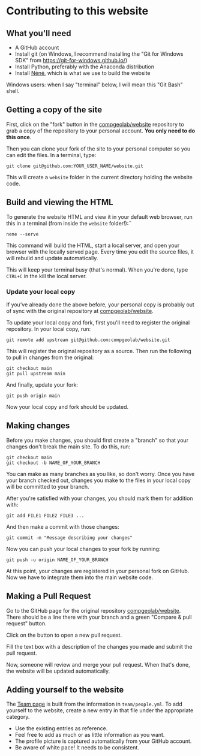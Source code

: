 # Contributing to this website

## What you'll need

* A GitHub account
* Install git (on Windows, I recommend installing the "Git for Windows SDK"
  from https://git-for-windows.github.io/)
* Install Python, preferably with the Anaconda distribution
* Install [Nēnē](https://nene.leouieda.com/), which is what we use to build the
  website

Windows users: when I say "terminal" below, I will mean this "Git Bash" shell.

## Getting a copy of the site

First, click on the "fork" button in the
[compgeolab/website](https://github.com/compgeolab/website)
repository to grab a copy of the repository to your personal account.
**You only need to do this once**.

Then you can clone your fork of the site to your personal computer so you can
edit the files. In a terminal, type:

    git clone git@github.com:YOUR_USER_NAME/website.git

This will create a `website` folder in the current directory holding the
website code.

## Build and viewing the HTML

To generate the website HTML and view it in your default web browser, run this
in a terminal (from inside the `website` folder!):¨

    nene --serve

This command will build the HTML, start a local server, and open your browser
with the locally served page.
Every time you edit the source files, it will rebuild and update automatically.

This will keep your terminal busy (that's normal). When you're done, type
`CTRL+C` in the kill the local server.

### Update your local copy

If you've already done the above before, your personal copy is probably out of
sync with the original repository at
[compgeolab/website](https://github.com/compgeolab/website).

To update your local copy and fork, first you'll need to register the original
repository. In your local copy, run:

    git remote add upstream git@github.com:compgeolab/website.git

This will register the original repository as a source. Then run the following
to pull in changes from the original:

    git checkout main
    git pull upstream main

And finally, update your fork:

    git push origin main

Now your local copy and fork should be updated.

## Making changes

Before you make changes, you should first create a "branch" so that your
changes don't break the main site. To do this, run:

    git checkout main
    git checkout -b NAME_OF_YOUR_BRANCH

You can make as many branches as you like, so don't worry.
Once you have your branch checked out, changes you make to the files in your
local copy will be committed to your branch.

After you're satisfied with your changes, you should mark them for addition
with:

    git add FILE1 FILE2 FILE3 ...

And then make a commit with those changes:

    git commit -m "Message describing your changes"

Now you can push your local changes to your fork by running:

    git push -u origin NAME_OF_YOUR_BRANCH

At this point, your changes are registered in your personal fork on GitHub. Now
we have to integrate them into the main website code.

## Making a Pull Request

Go to the GitHub page for the original repository
[compgeolab/website](https://github.com/compgeolab/website).
There should be a line there with your branch and a green "Compare & pull
request" button.

Click on the button to open a new pull request.

Fill the text box with a description of the changes you made and submit the
pull request.

Now, someone will review and merge your pull request. When that's done, the
website will be updated automatically.

## Adding yourself to the website

The [Team page](https://compgeolab.org/team) is built from the information in
`team/people.yml`.
To add yourself to the website, create a new entry in that file under the
appropriate category.

* Use the existing entries as reference.
* Feel free to add as much or as little information as you want.
* The profile picture is captured automatically from your GitHub account.
* Be aware of white pace! It needs to be consistent.

